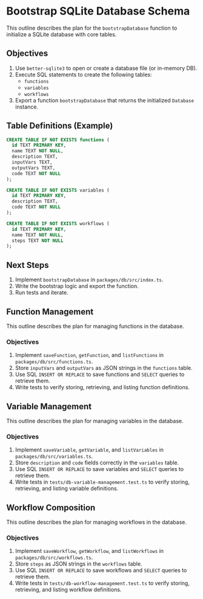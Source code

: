 # Bootstrap SQLite Database Schema

This outline describes the plan for the `bootstrapDatabase` function to initialize a SQLite database with core tables.

## Objectives

1. Use `better-sqlite3` to open or create a database file (or in-memory DB).  
2. Execute SQL statements to create the following tables:
   - `functions`  
   - `variables`  
   - `workflows`  
3. Export a function `bootstrapDatabase` that returns the initialized `Database` instance.

## Table Definitions (Example)

```sql
CREATE TABLE IF NOT EXISTS functions (
  id TEXT PRIMARY KEY,
  name TEXT NOT NULL,
  description TEXT,
  inputVars TEXT,
  outputVars TEXT,
  code TEXT NOT NULL
);

CREATE TABLE IF NOT EXISTS variables (
  id TEXT PRIMARY KEY,
  description TEXT,
  code TEXT NOT NULL
);

CREATE TABLE IF NOT EXISTS workflows (
  id TEXT PRIMARY KEY,
  name TEXT NOT NULL,
  steps TEXT NOT NULL
);
```

## Next Steps

1. Implement `bootstrapDatabase` in `packages/db/src/index.ts`.  
2. Write the bootstrap logic and export the function.  
3. Run tests and iterate. 

## Function Management

This outline describes the plan for managing functions in the database.

### Objectives

1. Implement `saveFunction`, `getFunction`, and `listFunctions` in `packages/db/src/functions.ts`.
2. Store `inputVars` and `outputVars` as JSON strings in the `functions` table.
3. Use SQL `INSERT OR REPLACE` to save functions and `SELECT` queries to retrieve them.
4. Write tests to verify storing, retrieving, and listing function definitions. 

## Variable Management

This outline describes the plan for managing variables in the database.

### Objectives

1. Implement `saveVariable`, `getVariable`, and `listVariables` in `packages/db/src/variables.ts`.
2. Store `description` and `code` fields correctly in the `variables` table.
3. Use SQL `INSERT OR REPLACE` to save variables and `SELECT` queries to retrieve them.
4. Write tests in `tests/db-variable-management.test.ts` to verify storing, retrieving, and listing variable definitions. 

## Workflow Composition

This outline describes the plan for managing workflows in the database.

### Objectives

1. Implement `saveWorkflow`, `getWorkflow`, and `listWorkflows` in `packages/db/src/workflows.ts`.
2. Store `steps` as JSON strings in the `workflows` table.
3. Use SQL `INSERT OR REPLACE` to save workflows and `SELECT` queries to retrieve them.
4. Write tests in `tests/db-workflow-management.test.ts` to verify storing, retrieving, and listing workflow definitions. 